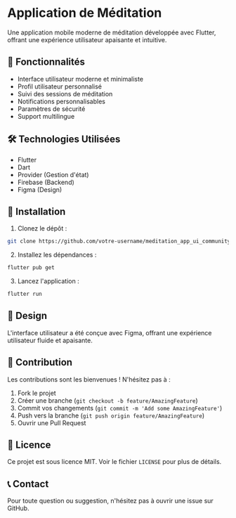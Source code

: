 # Application de Méditation

Une application mobile moderne de méditation développée avec Flutter, offrant une expérience utilisateur apaisante et intuitive.

## 🚀 Fonctionnalités

- Interface utilisateur moderne et minimaliste
- Profil utilisateur personnalisé
- Suivi des sessions de méditation
- Notifications personnalisables
- Paramètres de sécurité
- Support multilingue

## 🛠 Technologies Utilisées

- Flutter
- Dart
- Provider (Gestion d'état)
- Firebase (Backend)
- Figma (Design)

## 📱 Installation

1. Clonez le dépôt :
```bash
git clone https://github.com/votre-username/meditation_app_ui_community.git
```

2. Installez les dépendances :
```bash
flutter pub get
```

3. Lancez l'application :
```bash
flutter run
```

## 🎨 Design

L'interface utilisateur a été conçue avec Figma, offrant une expérience utilisateur fluide et apaisante.

## 🤝 Contribution

Les contributions sont les bienvenues ! N'hésitez pas à :
1. Fork le projet
2. Créer une branche (`git checkout -b feature/AmazingFeature`)
3. Commit vos changements (`git commit -m 'Add some AmazingFeature'`)
4. Push vers la branche (`git push origin feature/AmazingFeature`)
5. Ouvrir une Pull Request

## 📝 Licence

Ce projet est sous licence MIT. Voir le fichier `LICENSE` pour plus de détails.

## 📞 Contact

Pour toute question ou suggestion, n'hésitez pas à ouvrir une issue sur GitHub.